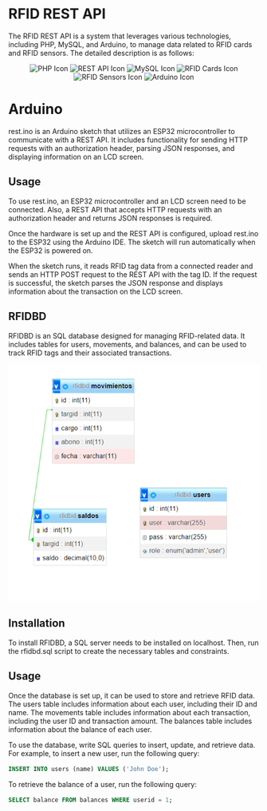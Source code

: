 # RFID REST API

The RFID REST API is a system that leverages various technologies, including PHP, MySQL, and Arduino, to manage data related to RFID cards and RFID sensors. The detailed description is as follows:

<p align="center">
  <img src="https://img.shields.io/badge/-PHP-777BB4?style=for-the-badge&logo=php&logoColor=white" alt="PHP Icon" />
  <img src="https://img.shields.io/badge/-REST%20API-FF6C37?style=for-the-badge" alt="REST API Icon" />
  <img src="https://img.shields.io/badge/-MySQL-4479A1?style=for-the-badge&logo=mysql&logoColor=white" alt="MySQL Icon" />
  <img src="https://img.shields.io/badge/-RFID%20Cards-009688?style=for-the-badge" alt="RFID Cards Icon" />
  <img src="https://img.shields.io/badge/-RFID%20Sensors-009688?style=for-the-badge" alt="RFID Sensors Icon" />
  <img src="https://img.shields.io/badge/-Arduino-00979D?style=for-the-badge&logo=arduino&logoColor=white" alt="Arduino Icon" />
</p>

# Arduino

rest.ino is an Arduino sketch that utilizes an ESP32 microcontroller to communicate with a REST API. It includes functionality for sending HTTP requests with an authorization header, parsing JSON responses, and displaying information on an LCD screen.

## Usage
To use rest.ino, an ESP32 microcontroller and an LCD screen need to be connected. Also, a REST API that accepts HTTP requests with an authorization header and returns JSON responses is required.

Once the hardware is set up and the REST API is configured, upload rest.ino to the ESP32 using the Arduino IDE. The sketch will run automatically when the ESP32 is powered on.

When the sketch runs, it reads RFID tag data from a connected reader and sends an HTTP POST request to the REST API with the tag ID. If the request is successful, the sketch parses the JSON response and displays information about the transaction on the LCD screen.

## RFIDBD

RFIDBD is an SQL database designed for managing RFID-related data. It includes tables for users, movements, and balances, and can be used to track RFID tags and their associated transactions.



<p align="center">
<img src="placa/ER diagram.png" alt="ER DIAGRAM" width="550"/>
</p>

## Installation
To install RFIDBD, a SQL server needs to be installed on localhost. Then, run the rfidbd.sql script to create the necessary tables and constraints.

## Usage
Once the database is set up, it can be used to store and retrieve RFID data. The users table includes information about each user, including their ID and name. The movements table includes information about each transaction, including the user ID and transaction amount. The balances table includes information about the balance of each user.

To use the database, write SQL queries to insert, update, and retrieve data. For example, to insert a new user, run the following query:

```sql
INSERT INTO users (name) VALUES ('John Doe');
```
To retrieve the balance of a user, run the following query:
```sql
SELECT balance FROM balances WHERE userid = 1;
```
